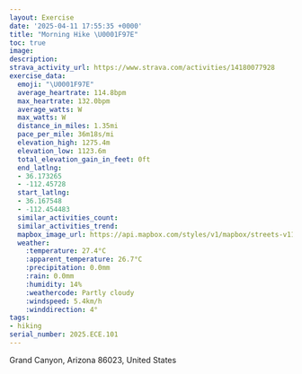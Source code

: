 ```yaml
---
layout: Exercise
date: '2025-04-11 17:55:35 +0000'
title: "Morning Hike \U0001F97E"
toc: true
image:
description:
strava_activity_url: https://www.strava.com/activities/14180077928
exercise_data:
  emoji: "\U0001F97E"
  average_heartrate: 114.8bpm
  max_heartrate: 132.0bpm
  average_watts: W
  max_watts: W
  distance_in_miles: 1.35mi
  pace_per_mile: 36m18s/mi
  elevation_high: 1275.4m
  elevation_low: 1123.6m
  total_elevation_gain_in_feet: 0ft
  end_latlng:
  - 36.173265
  - -112.45728
  start_latlng:
  - 36.167548
  - -112.454483
  similar_activities_count:
  similar_activities_trend:
  mapbox_image_url: https://api.mapbox.com/styles/v1/mapbox/streets-v11/static/path-5+787af2-1.0(kzv%7BEtzjmT%3FFHFFCBLBE%40BAHHHADDFHECJFNDA%40%40%40ADBB%3FHKHBBAENFJBHHFDn%40DJFCDDCFD%60%40ELFCC%3F%3FCKR%40ROJGJCR%3FRCb%40CB%3FTGTFj%40%40J%40AA%40%40ADF%40NOVBFCNV%5E%3FVFHHB%40VF%3F%40DKLC%5EHTD%40FPFB%40HDBC%40%3FCGCBLR%5CHX%3FRBDDB%3FHEL%3Fd%40CRA%40GEG%40CABNBBQPAN%5Bn%40IJIAKKEACDQD%40%40%3FEGADJAB%40AI%3FFCA%3F%3FBBFCEB%40OPHIA%3FDM%3FG%40DCIIB%3F%40AE%3FF%3FEC%3FOAWBQEKI%5BQK%40OI%40%40KSWKGMEAADSOMEMOWCEHEd%40G%3FIHE%3F%5DUI%3FWQE%40%40%3FDGC%40%7D%40QMs%40QYCAEE%40GI%3F%5Dg%40c%40sAEEMCEGAKCD%40FG%3FDME_%40MUEUIK%3FEMCGQKIGWDMI_%40QYKCM%5D%5BMK%3FCFIJQa%40M%40IAIUKBOYMLK%3FHECHBHGMc%40%3FKDGESBUCMFEHK%40AL%40%40BNA%40%3FDGFIEI%3FCDOKE%40EEA%40%3FAG%40C%40%3FH%3FQAL%40Bq%40I),pin-s-s+e5b22e(-112.45499,36.16694),pin-s-f+89ae00(-112.45696000000005,36.17217999999995)/auto/800x800?access_token=pk.eyJ1Ijoiam9zaGJlY2ttYW4iLCJhIjoiY205eWR2aDd1MWZ6djJrbXc4a3M0bWZleiJ9.XiG9OWkNcZk2QzjJbxLB4A
  weather:
    :temperature: 27.4°C
    :apparent_temperature: 26.7°C
    :precipitation: 0.0mm
    :rain: 0.0mm
    :humidity: 14%
    :weathercode: Partly cloudy
    :windspeed: 5.4km/h
    :winddirection: 4°
tags:
- hiking
serial_number: 2025.ECE.101
---
```

Grand Canyon, Arizona 86023, United States
